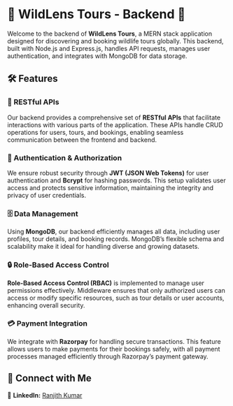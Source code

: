 # 🌟 WildLens Tours - Backend 🌟

Welcome to the backend of **WildLens Tours**, a MERN stack application designed for discovering and booking wildlife tours globally. This backend, built with Node.js and Express.js, handles API requests, manages user authentication, and integrates with MongoDB for data storage.

## 🛠️ Features

### 🧩 RESTful APIs
Our backend provides a comprehensive set of **RESTful APIs** that facilitate interactions with various parts of the application. These APIs handle CRUD operations for users, tours, and bookings, enabling seamless communication between the frontend and backend.

### 🔐 Authentication & Authorization
We ensure robust security through **JWT (JSON Web Tokens)** for user authentication and **Bcrypt** for hashing passwords. This setup validates user access and protects sensitive information, maintaining the integrity and privacy of user credentials.

### 🗄️ Data Management
Using **MongoDB**, our backend efficiently manages all data, including user profiles, tour details, and booking records. MongoDB’s flexible schema and scalability make it ideal for handling diverse and growing datasets.

### 🔒 Role-Based Access Control
**Role-Based Access Control (RBAC)** is implemented to manage user permissions effectively. Middleware ensures that only authorized users can access or modify specific resources, such as tour details or user accounts, enhancing overall security.

### 💳 Payment Integration
We integrate with **Razorpay** for handling secure transactions. This feature allows users to make payments for their bookings safely, with all payment processes managed efficiently through Razorpay’s payment gateway.

## 🤝 Connect with Me

💼 **LinkedIn:** [Ranjith Kumar](https://www.linkedin.com/in/ranjith-kumar-192a2a229?lipi=urn%3Ali%3Apage%3Ad_flagship3_profile_view_base_contact_details%3BRCn0AXyaRKSXBVZsLwovQA%3D%3D)<br>
